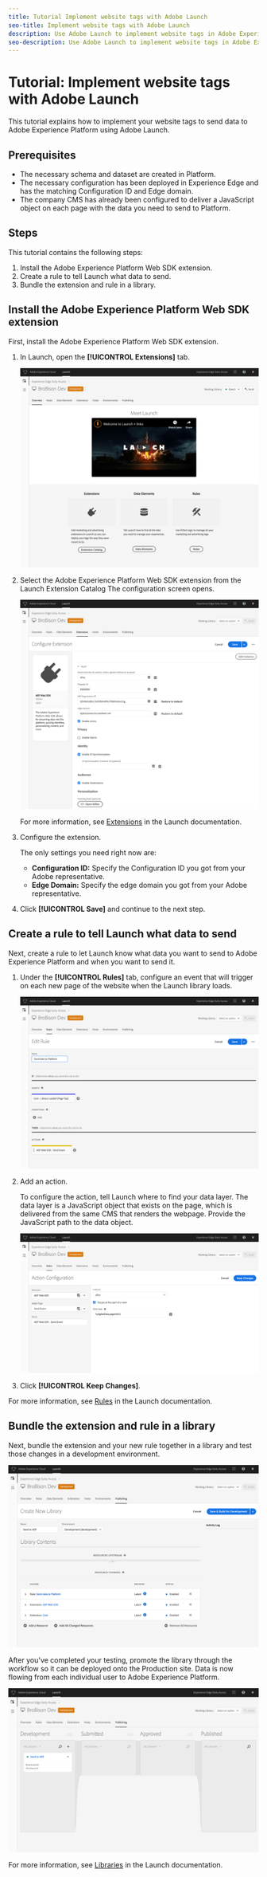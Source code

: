 ```yaml
---
title: Tutorial Implement website tags with Adobe Launch
seo-title: Implement website tags with Adobe Launch
description: Use Adobe Launch to implement website tags in Adobe Experience Platform
seo-description: Use Adobe Launch to implement website tags in Adobe Experience Platform
---
```


# Tutorial: Implement website tags with Adobe Launch

This tutorial explains how to implement your website tags to send data to Adobe Experience Platform using Adobe Launch.

## Prerequisites

* The necessary schema and dataset are created in Platform.
* The necessary configuration has been deployed in Experience Edge and has the matching Configuration ID and Edge domain.
* The company CMS has already been configured to deliver a JavaScript object on each page with the data you need to send to Platform.

## Steps

This tutorial contains the following steps:

1. Install the Adobe Experience Platform Web SDK extension.
1. Create a rule to tell Launch what data to send.
1. Bundle the extension and rule in a library.

## Install the Adobe Experience Platform Web SDK extension

First, install the Adobe Experience Platform Web SDK extension.

1. In Launch, open the **[!UICONTROL Extensions]** tab.

    ![image](assets/launch-overview.png)

1. Select the Adobe Experience Platform Web SDK extension from the Launch Extension Catalog
    The configuration screen opens.

    ![image](assets/launch-extension-install.png)

    For more information, see [Extensions](https://docs.adobe.com/content/help/en/launch/using/reference/manage-resources/extensions/overview.html) in the Launch documentation.

1. Configure the extension.

    The only settings you need right now are:

    * **Configuration ID:** Specify the Configuration ID you got from your Adobe representative.
    * **Edge Domain:** Specify the edge domain you got from your Adobe representative.

1. Click **[!UICONTROL Save]** and continue to the next step.

## Create a rule to tell Launch what data to send

Next, create a rule to let Launch know what data you want to send to Adobe Experience Platform and when you want to send it.

1. Under the **[!UICONTROL Rules]** tab, configure an event that will trigger on each new page of the website when the Launch library loads.

    ![image](assets/launch-make-a-rule.png)

1. Add an action.

    To configure the action, tell Launch where to find your data layer. The data layer is a JavaScript object that exists on the page, which is delivered from the same CMS that renders the webpage. Provide the JavaScript path to the data object.

    ![image](assets/launch-add-aep-action.png)
    
1. Click **[!UICONTROL Keep Changes]**.

For more information, see [Rules](https://docs.adobe.com/content/help/en/launch/using/reference/manage-resources/rules.html) in the Launch documentation.

## Bundle the extension and rule in a library

Next, bundle the extension and your new rule together in a library and test those changes in a development environment.

![image](assets/launch-add-changes-to-library.png)

After you've completed your testing, promote the library through the workflow so it can be deployed onto the Production site. Data is now flowing from each individual user to Adobe Experience Platform.

![image](assets/launch-promote-library.png)

For more information, see [Libraries](https://docs.adobe.com/content/help/en/launch/using/reference/publish/libraries.html) in the Launch documentation.